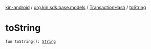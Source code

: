 [kin-android](../../index.md) / [org.kin.sdk.base.models](../index.md) / [TransactionHash](index.md) / [toString](./to-string.md)

# toString

`fun toString(): `[`String`](https://kotlinlang.org/api/latest/jvm/stdlib/kotlin/-string/index.html)